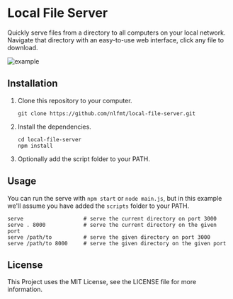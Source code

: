 # Local File Server

Quickly serve files from a directory to all computers on your local network.\
Navigate that directory with an easy-to-use web interface, click any file to download.


![example](https://user-images.githubusercontent.com/71983360/172081819-2e0ea5b4-c423-48be-9e1c-517e1d5af301.png)


## Installation

1. Clone this repository to your computer.

    ```
    git clone https://github.com/nlfmt/local-file-server.git
    ```

2. Install the dependencies.

    ```
    cd local-file-server
    npm install
    ```

3. Optionally add the script folder to your PATH.


## Usage
You can run the serve with `npm start` or `node main.js`, but in this example\
we'll assume you have added the `scripts` folder to your PATH.

```
serve                   # serve the current directory on port 3000
serve . 8000            # serve the current directory on the given port
serve /path/to          # serve the given directory on port 3000
serve /path/to 8000     # serve the given directory on the given port
```

## License
This Project uses the MIT License, see the LICENSE file for more information.